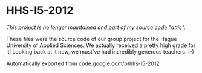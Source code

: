 # HHS-I5-2012

_This project is no longer maintained and part of my source code "attic"._

These files were the source code of our group project for the Hague University of Applied Sciences. We actually received a pretty high grade for it! Looking back at it now, we must've had incredibly generous teachers. :-)

Automatically exported from code.google.com/p/hhs-i5-2012
